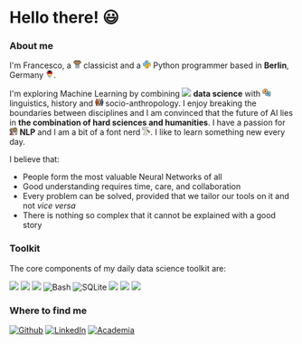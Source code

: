 <h1>Hello there! 😃</h1>

<h3><b>About me</b></h3>

<p>I'm Francesco, a <img src="pillar.png" width="14"/> classicist and a <img src="python.png" width="14"/> Python programmer based in <b>Berlin</b>, Germany <img src="germany.png" width="14"/>.

I'm exploring Machine Learning by combining <img src="https://image.flaticon.com/icons/svg/2103/2103633.svg" width="14"/> <b>data science</b> with <img src="languages.png" width="14"/> linguistics, history and <img src="network.png" width="14"/> socio-anthropology. I enjoy breaking the boundaries between disciplines and I am convinced that the future of AI lies in <b>the combination of hard sciences and humanities</b>. I have a passion for <img src="robot.png" width="14"/> <b>NLP</b> and I am a bit of a font nerd <img src="text.png" width="14"/>. I like to learn something new every day.

<!--
Icons from https://www.flaticon.com
-->


I believe that:

- People form the most valuable Neural Networks of all
- Good understanding requires time, care, and collaboration 
- Every problem can be solved, provided that we tailor our tools on it and not <i>vice versa</i>
- There is nothing so complex that it cannot be explained with a good story

</p>

<h3><b>Toolkit</b></h3>

The core components of my daily data science toolkit are:

<!--
Icons from https://simpleicons.org/
-->

<p>
<img src="https://img.shields.io/badge/python-%233776AB.svg?&style=for-the-badge&logo=python&logoColor=white" height="24" />
<img src="https://img.shields.io/badge/pandas-%23150458.svg?&style=for-the-badge&logo=pandas&logoColor=white" height="24" />
<img src="https://img.shields.io/badge/scikit--learn-%23F7931E.svg?&style=for-the-badge&logo=scikit-learn&logoColor=black" height="24" />
<img alt="Bash" src="https://img.shields.io/badge/-Bash-4EAA25?style=flat-square&logo=gnu-bash&logoColor=white" height="24" />
<img alt="SQLite" src="https://img.shields.io/badge/-SQL-003B57?style=flat-square&logo=sqlite&logoColor=white" height="24" />
<img src="https://img.shields.io/badge/amazon%20aws-%23232F3E.svg?&style=for-the-badge&logo=amazon%20aws&logoColor=white" height="24" />
<img src="https://img.shields.io/badge/git-%23F05032.svg?&style=for-the-badge&logo=git&logoColor=white" height="24" />
<img src="https://img.shields.io/badge/docker-%232496ED.svg?&style=for-the-badge&logo=docker&logoColor=white" height="24" />





<h3><b>Where to find me</b></h3>
<p>
<a href="https://github.com/fra-mari" target="_blank"><img alt="Github" src="https://img.shields.io/badge/GitHub-%2312100E.svg?&style=flat-square&logo=Github&logoColor=white" height="24"/></a> 
<a href="https://www.linkedin.com/in/francesco-mari87" target="_blank"><img alt="LinkedIn" src="https://img.shields.io/badge/linkedin-%230077B5.svg?&style=flat-square&logo=linkedin&logoColor=white" height="24"/></a>
<a href="https://fu-berlin.academia.edu/FrancescoMari" target="_blank"><img alt="Academia" src="https://img.shields.io/badge/academia-%2341454A.svg?&style=for-the-badge&logo=academia&logoColor=white" height="24"/></a> 




</details>